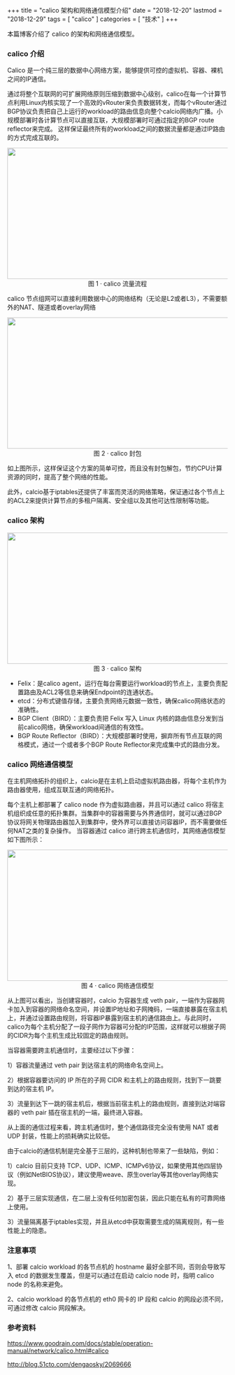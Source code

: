 +++
title = "calico 架构和网络通信模型介绍"
date = "2018-12-20"
lastmod = "2018-12-29"
tags = [
    "calico"
]
categories = [
    "技术"
]
+++

本篇博客介绍了 calico 的架构和网络通信模型。

<!--more-->

### calico 介绍
Calico 是一个纯三层的数据中心网络方案，能够提供可控的虚拟机、容器、裸机之间的IP通信。

通过将整个互联网的可扩展网络原则压缩到数据中心级别，calico在每一个计算节点利用Linux内核实现了一个高效的vRouter来负责数据转发，而每个vRouter通过BGP协议负责把自己上运行的workload的路由信息向整个calcio网络内广播。小规模部署时各计算节点可以直接互联，大规模部署时可通过指定的BGP route reflector来完成。
这样保证最终所有的workload之间的数据流量都是通过IP路由的方式完成互联的。

<center>
<img src="/image/mixed/calico/calico流量流程图.png" width="800px" height="300px" />
图 1 · calico 流量流程
</center>

calico 节点组网可以直接利用数据中心的网络结构（无论是L2或者L3），不需要额外的NAT、隧道或者overlay网络

<center>
<img src="/image/mixed/calico/calico封包图.png" width="800px" height="300px" />
图 2 · calico 封包
</center>

如上图所示，这样保证这个方案的简单可控，而且没有封包解包，节约CPU计算资源的同时，提高了整个网络的性能。

此外，calcio基于iptables还提供了丰富而灵活的网络策略，保证通过各个节点上的ACL2来提供计算节点的多租户隔离、安全组以及其他可达性限制等功能。


### calico 架构
<center>
<img src="/image/mixed/calico/calico架构图.png" width="800px" height="300px" />
图 3 · calico 架构
</center>

* Felix：是calico agent，运行在每台需要运行workload的节点上，主要负责配置路由及ACL2等信息来确保Endpoint的连通状态。
* etcd：分布式键值存储，主要负责网络元数据一致性，确保calico网络状态的准确性。
* BGP Client（BIRD）：主要负责把 Felix 写入 Linux 内核的路由信息分发到当前calico网络，确保workload间通信的有效性。
* BGP Route Reflector（BIRD）：大规模部署时使用，摒弃所有节点互联的网格模式，通过一个或者多个BGP Route Reflector来完成集中式的路由分发。

### calico 网络通信模型
在主机网络拓扑的组织上，calcio是在主机上启动虚拟机路由器，将每个主机作为路由器使用，组成互联互通的网络拓扑。


每个主机上都部署了 calico node 作为虚拟路由器，并且可以通过 calico 将宿主机组织成任意的拓扑集群。当集群中的容器需要与外界通信时，就可以通过BGP协议将网关物理路由器加入到集群中，使外界可以直接访问容器IP，而不需要做任何NAT之类的复杂操作。
当容器通过 calico 进行跨主机通信时，其网络通信模型如下图所示：

<center>
<img src="/image/mixed/calico/calico网络通信模型.png" width="800px" height="300px" />
图 4 · calico 网络通信模型
</center>

从上图可以看出，当创建容器时，calcio 为容器生成 veth pair，一端作为容器网卡加入到容器的网络命名空间，并设置IP地址和子网掩码，一端直接暴露在宿主机上，并通过设置路由规则，将容器IP暴露到宿主机的通信路由上。与此同时，calico为每个主机分配了一段子网作为容器可分配的IP范围，这样就可以根据子网的CIDR为每个主机生成比较固定的路由规则。

当容器需要跨主机通信时，主要经过以下步骤：

1）容器流量通过 veth pair 到达宿主机的网络命名空间上。

2）根据容器要访问的 IP 所在的子网 CIDR 和主机上的路由规则，找到下一跳要到达的宿主机 IP。

3）流量到达下一跳的宿主机后，根据当前宿主机上的路由规则，直接到达对端容器的 veth pair 插在宿主机的一端，最终进入容器。

从上面的通信过程来看，跨主机通信时，整个通信路径完全没有使用 NAT 或者 UDP 封装，性能上的损耗确实比较低。

由于calcio的通信机制是完全基于三层的，这种机制也带来了一些缺陷，例如：

1）calcio 目前只支持 TCP、UDP、ICMP、ICMPv6协议，如果使用其他四层协议（例如NetBIOS协议），建议使用weave、原生overlay等其他overlay网络实现。

2）基于三层实现通信，在二层上没有任何加密包装，因此只能在私有的可靠网络上使用。

3）流量隔离基于iptables实现，并且从etcd中获取需要生成的隔离规则，有一些性能上的隐患。

### 注意事项
1、部署 calcio workload 的各节点机的 hostname 最好全部不同，否则会导致写入 etcd 的数据发生覆盖，但是可以通过在启动 calcio node 时，指明 calico node 的名称来避免。

2、calcio workload 的各节点机的 eth0 网卡的 IP 段和 calcio 的网段必须不同，可通过修改 calcio 网段解决。

### 参考资料
https://www.goodrain.com/docs/stable/operation-manual/network/calico.html#calico

http://blog.51cto.com/dengaosky/2069666
